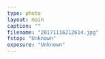 ```yaml
---
type: photo
layout: main
caption: ""
filename: "20171116212614.jpg"
fstop: "Unknown"
exposure: "Unknown"
---
```

